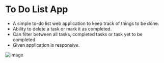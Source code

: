 # To Do List App

- A simple to-do list web application to keep track of things to be done.
- Ability to delete a task or mark it as completed.
- Can filter between all tasks, completed tasks or task yet to be completed.
- Given application is responsive.

![image](https://user-images.githubusercontent.com/77104799/209853628-3e53452a-5b9a-4c5e-b676-d4695973f65b.png)
